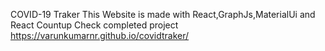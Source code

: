 COVID-19 Traker 
This Website is made with React,GraphJs,MaterialUi and React Countup
Check completed project  https://varunkumarnr.github.io/covidtraker/
